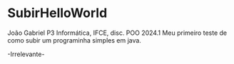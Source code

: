 # SubirHelloWorld
João Gabriel P3 Informática, IFCE, disc. POO 2024.1
Meu primeiro teste de como subir um programinha simples em java.

-Irrelevante-

